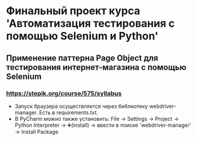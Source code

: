 # Финальный проект курса 'Автоматизация тестирования с помощью Selenium и Python'
## Применение паттерна Page Object для тестирования интернет-магазина с помощью Selenium
### https://stepik.org/course/575/syllabus

- Запуск браузера осуществляется через библиотеку webdriver-manager. Есть в requirements.txt. 
- В PyCharm можно также установить: File -> Settings -> Project -> Python Interpreter -> ➕(install) -> ввести в поиске 'webdriver-manager' -> Install Package
